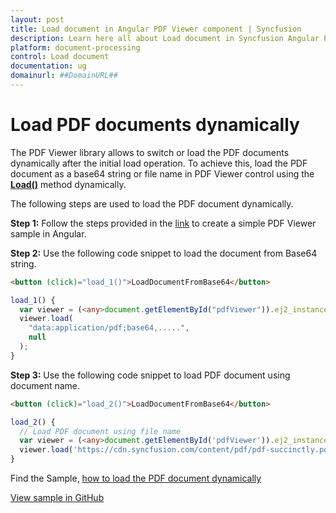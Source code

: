 ```yaml
---
layout: post
title: Load document in Angular PDF Viewer component | Syncfusion
description: Learn here all about Load document in Syncfusion Angular PDF Viewer component of Syncfusion Essential JS 2 and more.
platform: document-processing
control: Load document
documentation: ug
domainurl: ##DomainURL##
---
```


# Load PDF documents dynamically

The PDF Viewer library allows to switch or load the PDF documents dynamically after the initial load operation. To achieve this, load the PDF document as a base64 string or file name in PDF Viewer control using the [**Load()**](https://ej2.syncfusion.com/angular/documentation/api/pdfviewer/#load) method dynamically.

The following steps are used to load the PDF document dynamically.

**Step 1:** Follow the steps provided in the [link](https://help.syncfusion.com/document-processing/pdf/pdf-viewer/angular/getting-started) to create a simple PDF Viewer sample in Angular.

**Step 2:** Use the following code snippet to load the document from Base64 string.

```html
<button (click)="load_1()">LoadDocumentFromBase64</button>
```

```typescript
load_1() {
  var viewer = (<any>document.getElementById("pdfViewer")).ej2_instances[0];
  viewer.load(
    "data:application/pdf;base64,.....",
    null
  );
}
```

**Step 3:** Use the following code snippet to load PDF document using document name.

```html
<button (click)="load_2()">LoadDocumentFromBase64</button>
```

```typescript
load_2() {
  // Load PDF document using file name
  var viewer = (<any>document.getElementById('pdfViewer')).ej2_instances[0];
  viewer.load('https://cdn.syncfusion.com/content/pdf/pdf-succinctly.pdf', null);
}
```

Find the Sample, [how to load the PDF document dynamically](https://stackblitz.com/edit/angular-btme9m-7nzzyd?devtoolsheight=33&file=app.component.ts)

[View sample in GitHub](https://github.com/SyncfusionExamples/angular-pdf-viewer-examples/tree/master/Save%20and%20Load/Load%20PDF%20at%20runtime%20from%20base64%20string%20or%20filename)
